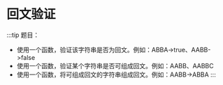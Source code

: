 # 回文验证

:::tip
题目：
* 使用一个函数，验证该字符串是否为回文。例如：ABBA->true、AABB->false
* 使用一个函数，验证某个字符串是否可组成回文。例如：AABB、AABBC
* 使用一个函数，将可组成回文的字符串组成回文。例如：AABB->ABBA
:::
